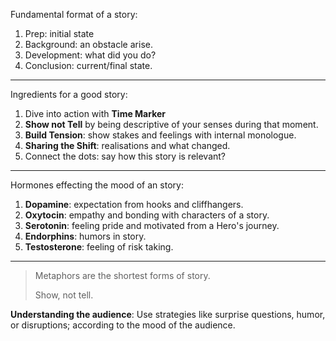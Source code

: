 Fundamental format of a story:

1. Prep: initial state 
2. Background: an obstacle arise.
3. Development: what did you do?
4. Conclusion: current/final state.

***
Ingredients for a good story:

1. Dive into action with **Time Marker**
2. **Show not Tell** by being descriptive of your senses during that moment.
3. **Build Tension**: show stakes and feelings with internal monologue.
4. **Sharing the Shift**: realisations and what changed.
5. Connect the dots: say how this story is relevant?

***
Hormones effecting the mood of an story:
1. **Dopamine**: expectation from hooks and cliffhangers.
2. **Oxytocin**: empathy and bonding with characters of a story.
3. **Serotonin**: feeling pride and motivated from a Hero's journey.
4. **Endorphins**: humors in story.
5. **Testosterone**: feeling of risk taking.

***
>Metaphors are the shortest forms of story.
>
>Show, not tell.

**Understanding the audience**: Use strategies like surprise questions, humor, or disruptions; according to the mood of the audience.
